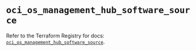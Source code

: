# `oci_os_management_hub_software_source`

Refer to the Terraform Registry for docs: [`oci_os_management_hub_software_source`](https://registry.terraform.io/providers/hashicorp/oci/7.19.0/docs/resources/os_management_hub_software_source).
